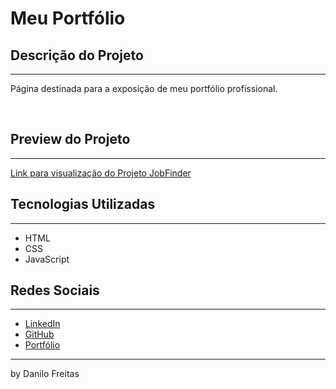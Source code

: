 # Meu Portfólio 

## Descrição do Projeto
---
<p>
    Página destinada para a exposição de meu portfólio profissional.<br>
</p> <br>


<p>

## Preview do Projeto
---

<a href="https://danilojpfreitas.github.io/MinhaPagina/" target="_blank"> Link para visualização do Projeto JobFinder</a>

## Tecnologias Utilizadas
---
<ul>
    <li>HTML</li>
    <li>CSS</li>
    <li>JavaScript</li>
</ul>

## Redes Sociais
---
<ul>
    <li><a href="https://linkedin.com/in/danilo-freitas-dev" target="_blank">LinkedIn</a></li>
    <li><a href="https://github.com/danilojpfreitas" target="_blank">GitHub</a></li>
    <li><a href="https://danilojpfreitas.github.io/MinhaPagina/" target="_blank">Portfólio</a></li>
</ul>

---

<scan>by Danilo Freitas</scan>
